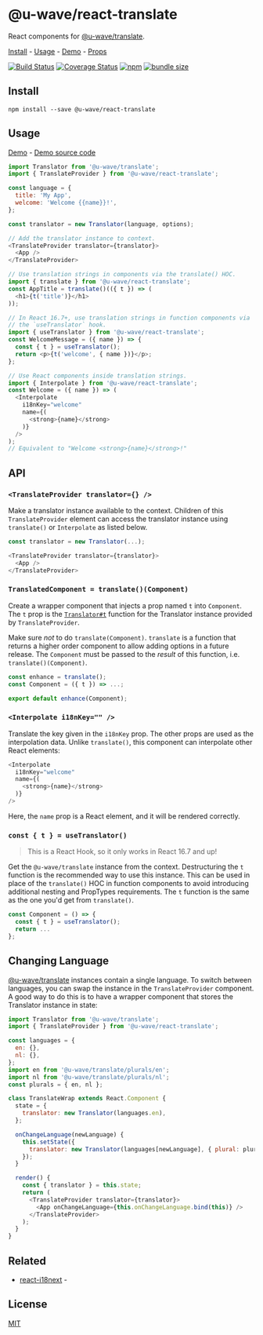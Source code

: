 # @u-wave/react-translate

React components for [@u-wave/translate][].

[Install][] - [Usage][] - [Demo][] - [Props][]

[![Build Status](https://travis-ci.com/u-wave/react-translate.svg?branch=default)](https://travis-ci.com/u-wave/react-translate)
[![Coverage Status](https://coveralls.io/repos/github/u-wave/react-translate/badge.svg?branch=default)](https://coveralls.io/github/u-wave/react-translate?branch=default)
[![npm](https://img.shields.io/npm/v/@u-wave/react-translate.svg)](https://npmjs.com/package/@u-wave/react-translate)
[![bundle size](https://img.shields.io/bundlephobia/minzip/@u-wave/react-translate.svg)](https://bundlephobia.com/result?p=@u-wave/react-translate)

## Install

```
npm install --save @u-wave/react-translate
```

## Usage

[Demo][] - [Demo source code][]

```js
import Translator from '@u-wave/translate';
import { TranslateProvider } from '@u-wave/react-translate';

const language = {
  title: 'My App',
  welcome: 'Welcome {{name}}!',
};

const translator = new Translator(language, options);

// Add the translator instance to context.
<TranslateProvider translator={translator}>
  <App />
</TranslateProvider>

// Use translation strings in components via the translate() HOC.
import { translate } from '@u-wave/react-translate';
const AppTitle = translate()(({ t }) => (
  <h1>{t('title')}</h1>
));

// In React 16.7+, use translation strings in function components via
// the `useTranslator` hook.
import { useTranslator } from '@u-wave/react-translate';
const WelcomeMessage = ({ name }) => {
  const { t } = useTranslator();
  return <p>{t('welcome', { name })}</p>;
};

// Use React components inside translation strings.
import { Interpolate } from '@u-wave/react-translate';
const Welcome = ({ name }) => (
  <Interpolate
    i18nKey="welcome"
    name={(
      <strong>{name}</strong>
    )}
  />
);
// Equivalent to "Welcome <strong>{name}</strong>!"
```

## API

### `<TranslateProvider translator={} />`

Make a translator instance available to the context. Children of this `TranslateProvider` element can access the translator instance using `translate()` or `Interpolate` as listed below.

```js
const translator = new Translator(...);

<TranslateProvider translator={translator}>
  <App />
</TranslateProvider>
```

### `TranslatedComponent = translate()(Component)`

Create a wrapper component that injects a prop named `t` into `Component`. The `t` prop is the [`Translator#t`](https://github.com/u-wave/translate#t) function for the Translator instance provided by `TranslateProvider`.

Make sure _not_ to do `translate(Component)`. `translate` is a function that returns a higher order component to allow adding options in a future release. The `Component` must be passed to the _result_ of this function, i.e. `translate()(Component)`.

```js
const enhance = translate();
const Component = ({ t }) => ...;

export default enhance(Component);
```

### `<Interpolate i18nKey="" />`

Translate the key given in the `i18nKey` prop. The other props are used as the interpolation data. Unlike `translate()`, this component can interpolate other React elements:

```js
<Interpolate
  i18nKey="welcome"
  name={(
    <strong>{name}</strong>
  )}
/>
```

Here, the `name` prop is a React element, and it will be rendered correctly.

### `const { t } = useTranslator()`

> This is a React Hook, so it only works in React 16.7 and up!

Get the `@u-wave/translate` instance from the context. Destructuring the `t` function is the recommended way to use this instance. This can be used in place of the `translate()` HOC in function components to avoid introducing additional nesting and PropTypes requirements. The `t` function is the same as the one you'd get from `translate()`.

```js
const Component = () => {
  const { t } = useTranslator();
  return ...
};
```

## Changing Language

[@u-wave/translate][] instances contain a single language. To switch between languages, you can swap the instance in the `TranslateProvider` component. A good way to do this is to have a wrapper component that stores the Translator instance in state:

```js
import Translator from '@u-wave/translate';
import { TranslateProvider } from '@u-wave/react-translate';

const languages = {
  en: {},
  nl: {},
};
import en from '@u-wave/translate/plurals/en';
import nl from '@u-wave/translate/plurals/nl';
const plurals = { en, nl };

class TranslateWrap extends React.Component {
  state = {
    translator: new Translator(languages.en),
  };

  onChangeLanguage(newLanguage) {
    this.setState({
      translator: new Translator(languages[newLanguage], { plural: plurals[newLanguage] });
    });
  }

  render() {
    const { translator } = this.state;
    return (
      <TranslateProvider translator={translator}>
        <App onChangeLanguage={this.onChangeLanguage.bind(this)} />
      </TranslateProvider>
    );
  }
}
```

## Related

* [react-i18next](https://github.com/i18next/react-i18next) -

## License

[MIT][]

[Install]: #install
[Usage]: #usage
[Props]: #props
[Demo]: https://u-wave.net/react-translate
[Demo source code]: ./example
[MIT]: ./LICENSE
[@u-wave/translate]: https://github.com/u-wave/translate
